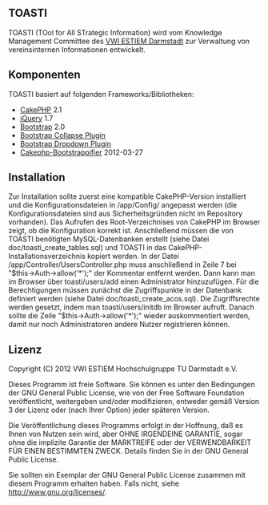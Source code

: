 ﻿TOASTI
----------

TOASTI (TOol for All STrategic Information) wird vom Knowledge Management Committee des [VWI ESTIEM Darmstadt](http://www.vwi.tu-darmstadt.de/) zur Verwaltung von vereinsinternen Informationen entwickelt.


Komponenten
----------

TOASTI basiert auf folgenden Frameworks/Bibliotheken:

* [CakePHP](http://cakephp.org/) 2.1
* [jQuery](http://jquery.com/) 1.7
* [Bootstrap](http://twitter.github.com/bootstrap/) 2.0
* [Bootstrap Collapse Plugin](http://twitter.github.com/bootstrap/javascript.html#collapse)
* [Bootstrap Dropdown Plugin](http://twitter.github.com/bootstrap/javascript.html#dropdowns)
* [Cakephp-Bootstrappifier](https://github.com/mtkocak/Cakephp-Bootstrappifier) 2012-03-27


Installation
----------

Zur Installation sollte zuerst eine kompatible CakePHP-Version installiert und die Konfigurationsdateien in /app/Config/ angepasst werden (die Konfigurationsdateien sind aus Sicherheitsgründen nicht im Repository vorhanden). Das Aufrufen des Root-Verzeichnises von CakePHP im Browser zeigt, ob die Konfiguration korrekt ist. Anschließend müssen die von TOASTI benötigten MySQL-Datenbanken erstellt (siehe Datei doc/toasti_create_tables.sql) und TOASTI in das CakePHP-Installationsverzeichnis kopiert werden.
In der Datei /app/Controller/UsersController.php muss anschließend in Zeile 7 bei "$this->Auth->allow('*');" der Kommentar entfernt werden. Dann kann man im Browser über toasti/users/add einen Administrator hinzuzufügen.
Für die Berechtigungen müssen zunächst die Zugriffspunkte in der Datenbank definiert werden (siehe Datei doc/toasti_create_acos.sql). Die Zugriffsrechte werden gesetzt, indem man toasti/users/initdb im Browser aufruft.
Danach sollte die Zeile "$this->Auth->allow('*');" wieder auskommentiert werden, damit nur noch Administratoren andere Nutzer registrieren können.


Lizenz
----------

Copyright (C) 2012 VWI ESTIEM Hochschulgruppe TU Darmstadt e.V.

Dieses Programm ist freie Software. Sie können es unter den Bedingungen der GNU General Public License, wie von der Free Software Foundation veröffentlicht, weitergeben und/oder modifizieren, entweder gemäß Version 3 der Lizenz oder (nach Ihrer Option) jeder späteren Version.

Die Veröffentlichung dieses Programms erfolgt in der Hoffnung, daß es Ihnen von Nutzen sein wird, aber OHNE IRGENDEINE GARANTIE, sogar ohne die implizite Garantie der MARKTREIFE oder der VERWENDBARKEIT FÜR EINEN BESTIMMTEN ZWECK. Details finden Sie in der GNU General Public License.

Sie sollten ein Exemplar der GNU General Public License zusammen mit diesem Programm erhalten haben. Falls nicht, siehe <http://www.gnu.org/licenses/>.
